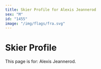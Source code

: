 ```yaml
---
title: Skier Profile for Alexis Jeannerod
sex: "M"
id: "1455"
image: "/img/flags/fra.svg" 
---
```


# Skier Profile

This page is for: Alexis Jeannerod.
    
